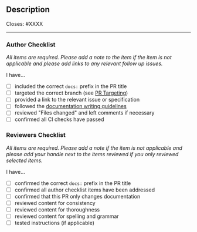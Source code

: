 ## Description

Closes: #XXXX

<!-- Add a description of the changes that this PR introduces and the files that
are the most critical to review. -->

---

### Author Checklist

_All items are required. Please add a note to the item if the item is not
applicable and please add links to any relevant follow up issues._

I have...

- [ ] included the correct `docs:` prefix in the PR title
- [ ] targeted the correct branch (see
      [PR Targeting](https://github.com/cosmos/cosmos-sdk/blob/master/CONTRIBUTING.md#pr-targeting))
- [ ] provided a link to the relevant issue or specification
- [ ] followed the
      [documentation writing guidelines](https://github.com/cosmos/cosmos-sdk/blob/master/docs/DOC_WRITING_GUIDELINES.md)
- [ ] reviewed "Files changed" and left comments if necessary
- [ ] confirmed all CI checks have passed

### Reviewers Checklist

_All items are required. Please add a note if the item is not applicable and
please add your handle next to the items reviewed if you only reviewed selected
items._

I have...

- [ ] confirmed the correct `docs:` prefix in the PR title
- [ ] confirmed all author checklist items have been addressed
- [ ] confirmed that this PR only changes documentation
- [ ] reviewed content for consistency
- [ ] reviewed content for thoroughness
- [ ] reviewed content for spelling and grammar
- [ ] tested instructions (if applicable)
